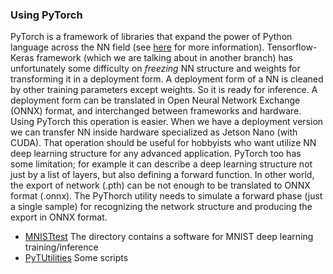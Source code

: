 ### Using PyTorch 

PyTorch is a framework of libraries that expand the power of Python language across the NN field (see [here](https://pytorch.org/) for more information). Tensorflow-Keras framework (which we are talking about in another branch) has unfortunately some difficulty on *freezing* NN structure and weights for transforming it in a deployment form. A deployment form of a NN is cleaned by other training parameters except weights. So it is ready for inference. A deployment form can be translated in Open Neural Network Exchange (ONNX) format, and interchanged between frameworks and hardware. Using PyTorch this operation is easier. When we have a deployment version we can transfer NN inside hardware specialized as Jetson Nano (with CUDA). That operation should be useful for hobbyists who want utilize NN deep learning structure for any advanced application. PyTorch too has some limitation; for example it can describe a deep learning structure not just by a list of layers, but also defining a forward function. In other world, the export of network (.pth)  can be not enough to be translated to ONNX format (.onnx). The PyThorch utility needs to simulate a forward phase (just a single sample) for recognizing the network structure and producing the export in ONNX format. 

- [MNISTtest](MNISTtest) The directory contains a software for MNIST  deep learning training/inference
- [PyTUtilities](PyTUtilities)  Some scripts 
